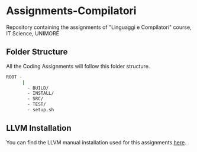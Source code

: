 # Assignments-Compilatori
Repository containing the assignments of "Linguaggi e Compilatori" course, IT Science, UNIMORE 

## Folder Structure
All the Coding Assignments will follow this folder structure.
```bash
ROOT -
      |
        - BUILD/
        - INSTALL/
        - SRC/
        - TEST/
        - setup.sh
```
## LLVM Installation
You can find the LLVM manual installation used for this assignments [here](https://github.com/davidebenassi/llvm17.0.6-Installation).
